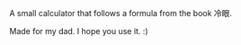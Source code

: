 A small calculator that follows a formula from the book 冷眼.

Made for my dad. I hope you use it. :) 